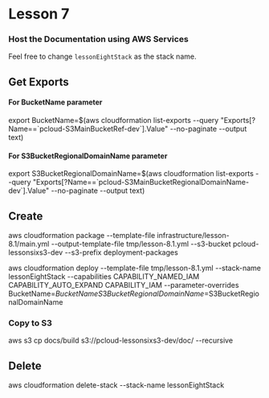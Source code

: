 # Lesson 7

### Host the Documentation using AWS Services


Feel free to change `lessonEightStack` as the stack name.


## Get Exports

#### For BucketName parameter
export BucketName=$(aws cloudformation list-exports --query "Exports[?Name==\`pcloud-S3MainBucketRef-dev\`].Value" --no-paginate --output text)

#### For S3BucketRegionalDomainName parameter
export S3BucketRegionalDomainName=$(aws cloudformation list-exports --query "Exports[?Name==\`pcloud-S3MainBucketRegionalDomainName-dev\`].Value" --no-paginate --output text)


## Create
aws cloudformation package --template-file infrastructure/lesson-8.1/main.yml --output-template-file tmp/lesson-8.1.yml --s3-bucket pcloud-lessonsixs3-dev --s3-prefix deployment-packages 

aws cloudformation deploy --template-file tmp/lesson-8.1.yml --stack-name lessonEightStack --capabilities CAPABILITY_NAMED_IAM CAPABILITY_AUTO_EXPAND CAPABILITY_IAM  --parameter-overrides BucketName=$BucketName S3BucketRegionalDomainName=$S3BucketRegionalDomainName


### Copy to S3
aws s3 cp docs/build s3://pcloud-lessonsixs3-dev/doc/ --recursive

## Delete
aws cloudformation delete-stack --stack-name lessonEightStack